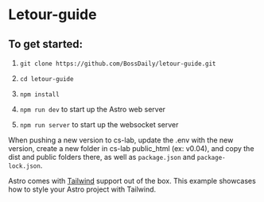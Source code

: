 # Letour-guide

## To get started:
1. `git clone https://github.com/BossDaily/letour-guide.git`

2. `cd letour-guide`

3. `npm install`

4. `npm run dev` to start up the Astro web server

5. `npm run server` to start up the websocket server

When pushing a new version to cs-lab, update the .env with the new version, create a new folder in cs-lab public_html (ex: v0.04), and copy the dist and public folders there, as well as `package.json` and `package-lock.json`.

Astro comes with [Tailwind](https://tailwindcss.com) support out of the box. This example showcases how to style your Astro project with Tailwind.
